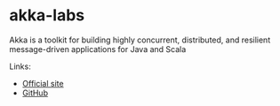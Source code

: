 # akka-labs

Akka is a toolkit for building highly concurrent, distributed, and resilient message-driven applications for Java and Scala

Links:
* [Official site](https://akka.io)
* [GitHub](https://github.com/akka)
